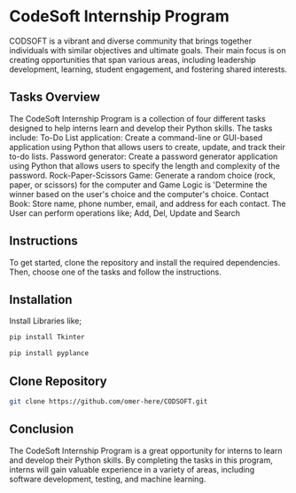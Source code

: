 # CodeSoft Internship Program
CODSOFT is a vibrant and diverse community that brings together individuals with similar 
objectives and ultimate goals. Their main focus is on creating opportunities that span various areas, 
including leadership development, learning, student engagement, and fostering shared interests.

## Tasks Overview
The CodeSoft Internship Program is a collection of four different tasks designed to help interns learn and develop their Python skills. The tasks include:
To-Do List application: Create a command-line or GUI-based application using Python that allows users to create, update, and track their to-do lists.
Password generator: Create a password generator application using Python that allows users to specify the length and complexity of the password.
Rock-Paper-Scissors Game: Generate a random choice (rock, paper, or scissors) for the computer and Game Logic is 'Determine the winner based on the user's choice and the computer's choice.
Contact Book: Store name, phone number, email, and address for each contact. The User can perform operations like; Add, Del, Update and Search

## Instructions

To get started, clone the repository and install the required dependencies. Then, choose one of the tasks and follow the instructions.

## Installation
Install Libraries like;
```bash
pip install Tkinter
```
```bash
pip install pyplance
```

## Clone Repository
```bash
git clone https://github.com/omer-here/CODSOFT.git
```

## Conclusion

The CodeSoft Internship Program is a great opportunity for interns to learn and develop their Python skills. 
By completing the tasks in this program, interns will gain valuable experience in a variety of areas, including 
software development, testing, and machine learning.
